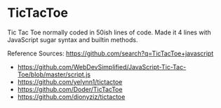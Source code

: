 # TicTacToe
Tic Tac Toe normally coded in 50ish lines of code. Made it 4 lines with JavaScript sugar syntax and builtin methods.


Reference Sources: https://github.com/search?q=TicTacToe+javascript
- https://github.com/WebDevSimplified/JavaScript-Tic-Tac-Toe/blob/master/script.js
- https://github.com/yelynn1/tictactoe
- https://github.com/Doder/TicTacToe
- https://github.com/dionyziz/tictactoe
